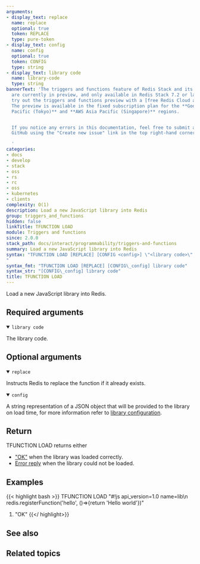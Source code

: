 ```yaml
---
arguments:
- display_text: replace
  name: replace
  optional: true
  token: REPLACE
  type: pure-token
- display_text: config
  name: config
  optional: true
  token: CONFIG
  type: string
- display_text: library code
  name: library-code
  type: string
bannerText: 'The triggers and functions feature of Redis Stack and its documentation
  are currently in preview, and only available in Redis Stack 7.2 or later. You can
  try out the triggers and functions preview with a [free Redis Cloud account](https://redis.com/try-free/?utm_source=redisio&utm_medium=referral&utm_campaign=2023-09-try_free&utm_content=cu-redis_cloud_users).
  The preview is available in the fixed subscription plan for the **Google Cloud Asia
  Pacific (Tokyo)** and **AWS Asia Pacific (Singapore)** regions.


  If you notice any errors in this documentation, feel free to submit an issue to
  GitHub using the "Create new issue" link in the top right-hand corner of this page.

  '
categories:
- docs
- develop
- stack
- oss
- rs
- rc
- oss
- kubernetes
- clients
complexity: O(1)
description: Load a new JavaScript library into Redis
group: triggers_and_functions
hidden: false
linkTitle: TFUNCTION LOAD
module: Triggers and functions
since: 2.0.0
stack_path: docs/interact/programmability/triggers-and-functions
summary: Load a new JavaScript library into Redis
syntax: "TFUNCTION LOAD [REPLACE] [CONFIG <config>] \"<library code>\" 
"
syntax_fmt: "TFUNCTION LOAD [REPLACE] [CONFIG\_config] library code"
syntax_str: "[CONFIG\_config] library code"
title: TFUNCTION LOAD
---
```


Load a new JavaScript library into Redis.

## Required arguments

<details open>
<summary><code>library code</code></summary>

The library code.
</details>

## Optional arguments

<details open>
<summary><code>replace</code></summary>

Instructs Redis to replace the function if it already exists.
</details>

<details open>
<summary><code>config</code></summary>

A string representation of a JSON object that will be provided to the library on load time, for more information refer to [library configuration](../docs/concepts/Library_Configuration.md).
</details>

## Return

TFUNCTION LOAD returns either

* ["OK"](/docs/reference/protocol-spec/#resp-simple-strings) when the library was loaded correctly.
* [Error reply](/docs/reference/protocol-spec/#resp-errors) when the library could not be loaded.

## Examples

{{< highlight bash >}}
TFUNCTION LOAD "#!js api_version=1.0 name=lib\n redis.registerFunction('hello', ()=>{return 'Hello world'})"
1) "OK"
{{</ highlight>}}

## See also

## Related topics
